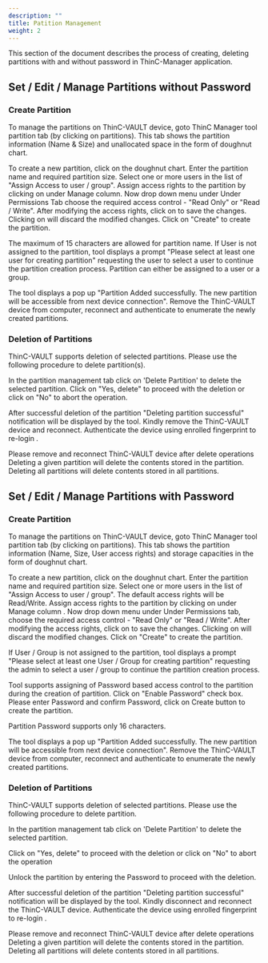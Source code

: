 ```yaml
---
description: ""
title: Patition Management
weight: 2
---
```



This section of the document describes the process of creating, deleting partitions with and without password in ThinC-Manager application.  

## Set / Edit / Manage Partitions without Password

### Create Partition 

To manage the partitions on ThinC-VAULT device, goto ThinC Manager tool partition tab (by clicking on partitions). This tab shows the partition information (Name & Size) and unallocated space in the form of doughnut chart.



To create a new partition, click on the doughnut chart. Enter the partition name and required partition size. Select one or more users in the list of "Assign Access to user / group". Assign access rights to the partition by clicking on  under Manage column. Now drop down menu under Under Permissions Tab choose the required access control - "Read Only" or "Read / Write".  After modifying the access rights, click on  to save the changes. Clicking on will discard the modified changes. Click on "Create" to create the partition.



 The maximum of 15 characters are allowed for partition name.
 If User is not assigned to the partition, tool displays a prompt "Please select at least one user for creating partition" requesting the user to select a user to continue the partition creation process.
 Partition can either be assigned to a user or a group.



The tool displays a pop up "Partition Added successfully. The new partition will be accessible from next device connection". Remove the ThinC-VAULT device from computer, reconnect and authenticate to enumerate the newly created partitions. 





### Deletion of Partitions

ThinC-VAULT supports deletion of selected partitions. Please use the following procedure to delete partition(s).  

In the partition management tab click on 'Delete Partition' to delete the selected partition. Click on "Yes, delete" to proceed with the deletion or click on "No" to abort the operation. 






After successful deletion of the partition "Deleting partition successful" notification will be displayed by the tool. Kindly remove the ThinC-VAULT device and reconnect. Authenticate the device using enrolled fingerprint to re-login .  



Please remove and reconnect ThinC-VAULT device after delete operations
Deleting a given partition will delete the contents stored in the partition. Deleting all partitions will delete contents stored in all partitions.




## Set / Edit / Manage Partitions with Password


### Create Partition 

To manage the partitions on ThinC-VAULT device, goto ThinC Manager tool partition tab (by clicking on partitions). This tab shows the partition information (Name, Size, User access rights) and storage capacities in the form of doughnut chart.



To create a new partition, click on the doughnut chart. Enter the partition name and required partition size. Select one or more users in the list of "Assign Access to user / group".  The default access rights will be Read/Write. Assign access rights to the partition by clicking on  under Manage column . Now drop down menu under Under Permissions tab, choose the required access control - "Read Only"  or "Read / Write".  After modifying the access rights, click on  to save the changes. Clicking on will discard the modified changes. Click on "Create" to create the partition.



 If User / Group is not assigned to the partition, tool displays a prompt "Please select at least one User / Group for creating partition" requesting the admin to select a user / group to continue the partition creation process.



Tool supports assigning of  Password based access control to the partition during the creation of partition. Click on "Enable Password" check box. Please enter Password and confirm Password, click on Create button to create the partition.

 Partition Password supports only 16 characters.



The tool displays a pop up "Partition Added successfully. The new partition will be accessible from next device connection".   Remove the ThinC-VAULT device from computer, reconnect and authenticate to enumerate the newly created partitions. 





### Deletion of Partitions

ThinC-VAULT supports deletion of selected partitions. Please use the following procedure to delete partition.  

In the partition management tab click on 'Delete Partition' to delete the selected partition. 



Click on "Yes, delete" to proceed with the deletion or click on "No" to abort the operation



Unlock the partition by entering the Password to proceed with the deletion. 



After successful deletion of the partition "Deleting partition successful" notification will be displayed by the tool. Kindly disconnect and reconnect the ThinC-VAULT device. Authenticate the device using enrolled fingerprint to re-login .  


Please remove and reconnect ThinC-VAULT device after delete operations
Deleting a given partition will delete the contents stored in the partition. Deleting all partitions will delete contents stored in all partitions.


